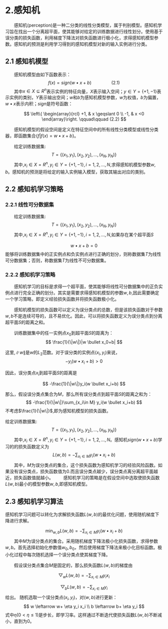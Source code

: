 # 2.感知机

&emsp;&emsp;感知机(perception)是一种二分类的线性分类模型，属于判别模型。感知机学习旨在找出一个分离超平面，使其能够对给定的训练数据进行线性划分。使用基于误分类的损失函数，利用梯度下降法对损失函数进行极小化，求得感知机模型参数。感知机的预测是利用学习得到的感知机模型对新的输入实例进行分类。

## 2.1 感知机模型

&emsp;&emsp;感知机模型由如下函数表示：
$$
f(x)=sign(w \bullet x+b) \qquad\qquad (2.1)
$$
&emsp;&emsp;其中$x \in X \subseteq R^n$表示实例的特征向量，$X$表示输入空间；$y \in Y =\{+1,-1\}$表示实例的类别，$Y$表示输出空间；$w$和$b$为感知机模型参数，$w$为权值，$b$为偏置，$w \bullet x$表示内积；$sign$是符号函数：

$$
 \left\{ \begin{array}{rcl}
+1, & x \geqslant 0 \\ -1, & x <0
\end{array}\right. \qquad\qquad (2.2)
$$

&emsp;&emsp;感知机模型的假设空间是定义在特征空间中的所有线性分类模型或线性分类器，即函数集合$\{f|f(x)=w \bullet x+b \}$。

&emsp;&emsp;给定训练数据集:
$$
T=\{ (x_1,y_1),(x_2,y_2),...,(x_N,y_N)\}
$$
&emsp;&emsp;其中,$x_i \in X=R^n,y_i \in Y=\{+1,-1\},i=1,2,...,N$,求得感知机模型参数$w,b$。感知机的预测是将给定的输入实例输入模型，获取其输出对应的类别。

## 2.2 感知机学习策略

### 2.2.1 线性可分数据集

&emsp;&emsp;给定训练数据集:
$$
T=\{ (x_1,y_1),(x_2,y_2),...,(x_N,y_N)\}
$$
&emsp;&emsp;其中,$x_i \in X=R^n,y_i \in Y=\{+1,-1\},i=1,2,...,N$,如果存在某个超平面$S$

$$
w \bullet x +b=0
$$
能够将训练数据集中的正实例点和负实例点进行正确的划分，则称数据集$T$为线性可分数据集；否则，称数据集$T$为线性不可分数据集。

### 2.2.2 感知机学习策略

&emsp;&emsp;感知机学习的目标是求得一个超平面，使其能够将线性可分数据集中的正负实例点进行完全正确的划分。其实是需要求得感知机模型的参数$w,b$,因此需要确定一个学习策略，即定义经验损失函数并将损失函数极小化。

&emsp;&emsp;感知机模型的损失函数可以定义为误分类点的总数，但是该损失函数对于参数$w,b$不是连续可导的，且不易优化。因此，可以将损失函数定义为误分类点到分离超平面$S$的距离之和。

&emsp;&emsp;训练数据集中的任一实例点$x_0$到超平面$S$的距离为：
$$
\frac{1}{\|w\|}|w \bullet x_0+b|
$$

这里,$\|w\|$是$w$的$L_2$范数。对于误分类的实例点$(x_i,y_i)$来说，
$$
-y_i(w \bullet x_i +b)>0
$$

因此，误分类点$x_i$到超平面$S$的距离是

$$
-\frac{1}{\|w\|}y_i(w \bullet x_i+b)
$$

那么，假设误分类点集合为$M$，那么所有误分类点到超平面$S$的距离之和为：
$$
-\frac{1}{\|w\|}\sum_{x_i\in M} y_i(w \bullet x_i+b)
$$
不考虑$\frac{1}{\|w\|}$,即为感知机模型的损失函数。

给定训练数据集:
$$
T=\{ (x_1,y_1),(x_2,y_2),...,(x_N,y_N)\}
$$
&emsp;&emsp;其中,$x_i \in X=R^n,y_i \in Y=\{+1,-1\},i=1,2,...,N$。感知机$sign(w \bullet x +b)$学习的的损失函数定义为
$$
L(w,b)=-\sum_{x_i \in M}y_i(w \bullet x_i+b)
$$
&emsp;&emsp;其中，$M$为误分类点的集合，这个损失函数为感知机学习的经验风险函数。如果没有误分类点，损失函数值为0.而且误分类点越少，误分类点离分离超平面越近，损失函数值就越小。
&emsp;&emsp;感知机学习的策略是在假设空间中选取使损失函数$L(w,b)$最小的模型参数$w,b$,即感知机模型。

## 2.3 感知机学习算法

感知机学习问题可以转化为求解损失函数$L(w,b)$的最优化问题，使用随机梯度下降进行求解。

$$
\min_{w,b}L(w,b)=-\sum_{x_i \in M}y_i(w \bullet x_i+b)
$$
&emsp;&emsp;其中$M$为误分类点的集合。采用随机梯度下降法极小化损失函数，求得参数$w,b$。首先选择初始化参数值$w_0,b_0$，然后使用梯度下降法来极小化目标函数。极小化过程中每次随机选择一个误分类点使其梯度下降。

&emsp;&emsp;假设误分类点集合$M$是固定的，那么损失函数$L(w,b)$的梯度由

$$
\bigtriangledown _wL(w,b)=- \sum_{x_i \in M}y_ix_i
$$

$$
\bigtriangledown _bL(w,b)=- \sum_{x_i \in M}y_i
$$
给出。
随机选取一个误分类点$(x_i,y_i)$，对$(w,b)$进行更新：
$$
w \leftarrow w+ \eta y_i x_i \\
b \leftarrow b+ \eta y_i
$$
式中$\eta(0<\eta\leq1)$是步长，即学习率。这样通过不断迭代使损失函数$L(w,b)$不断减小，直到为0。
